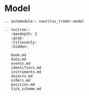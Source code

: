 # Model

```{eval-rst}
.. automodule:: nautilus_trader.model
```

```{eval-rst}
.. toctree::
   :maxdepth: 2
   :glob:
   :titlesonly:
   :hidden:
   
   book.md
   data.md
   events.md
   identifiers.md
   instruments.md
   objects.md
   orders.md
   position.md
   tick_scheme.md
```
